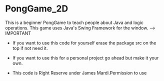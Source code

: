 # PongGame_2D
This is a beginner PongGame to teach people about Java and logic operations. 
This game uses Java's Swing Framework for the window. 
--> IMPORTANT 

* If you want to use this code for yourself erase the package src on the top if not need it.
* If you want to use this for a personal project go ahead but make it your own.

*  This code is Right Reserve under James Mardi.Permission to use 
